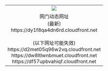 ﻿<table>
  <tr></tr>
  <tr><td colspan=2 align=center><img src="https://dy1f8qa4dn6rd.cloudfront.net/Up/oGate.jpg" /></td></tr>
  <tr><td colspan=2 align=center>网门动态网址<br/>(最新)
<br>https://dy1f8qa4dn6rd.cloudfront.net
<br/><br/>(以下网址可能失效)
<br>https://d2met05q96w2vq.cloudfront.net
<br>https://dw8ltlwnbmuet.cloudfront.net
<br>https://df57upbvahiqf.cloudfront.net
    </td>
  </tr>
</table>
